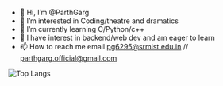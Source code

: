 - 👋 Hi, I’m @ParthGarg
- 👀 I’m interested in Coding/theatre and dramatics
- 🌱 I’m currently learning C/Python/c++
- 💞️ I have interest in backend/web dev and am eager to learn
- 📫 How to reach me email pg6295@srmist.edu.in //  parthgarg.official@gmail.com

![Top Langs](https://github-readme-stats.vercel.app/api/top-langs/?username=myusername&theme=tokyonight)


<!---
ParthGarg0304/ParthGarg0304 is a ✨ special ✨ repository because its `README.md` (this file) appears on your GitHub profile.
You can click the Preview link to take a look at your changes.
--->

